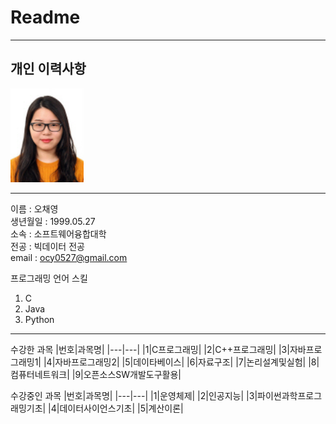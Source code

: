 # Readme
---
개인 이력사항
---
<img src=20187161.gif height=150 widht=150>

---
이름 : 오채영   
생년월일 : 1999.05.27   
소속 : 소프트웨어융합대학   
전공 : 빅데이터 전공   
email : ocy0527@gmail.com   

프로그래밍 언어 스킬
1. C
2. Java
3. Python

--------------

수강한 과목
|번호|과목명|
|---|---|
|1|C프로그래밍|
|2|C++프로그래밍|
|3|자바프로그래밍1|
|4|자바프로그래밍2|
|5|데이타베이스|
|6|자료구조|
|7|논리설계및실험|
|8|컴퓨터네트워크|
|9|오픈소스SW개발도구활용|
   
수강중인 과목
|번호|과목명|
|---|---|
|1|운영체제|
|2|인공지능|
|3|파이썬과학프로그래밍기초|
|4|데이터사이언스기초|
|5|계산이론|   
